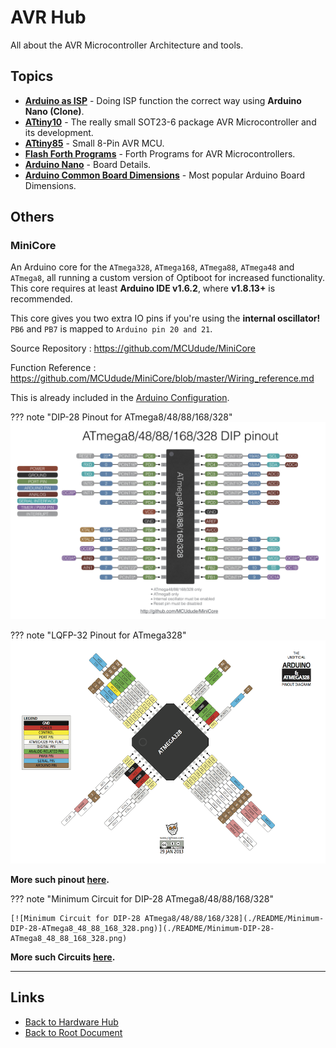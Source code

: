 # AVR Hub

All about the AVR Microcontroller Architecture and tools.

## Topics

- **[Arduino as ISP](./arduino-as-isp.md)** - Doing ISP function the correct way using **Arduino Nano (Clone)**.
- **[ATtiny10](./attiny10.md)** - The really small SOT23-6 package AVR Microcontroller and its development.
- **[ATtiny85](./attiny85.md)** - Small 8-Pin AVR MCU.
- **[Flash Forth Programs](./flash-forth-programs.md)** - Forth Programs for AVR Microcontrollers.
- **[Arduino Nano](./arduino-nano.md)** - Board Details.
- **[Arduino Common Board Dimensions](./arduino-board-dimensions.md)** - Most popular Arduino Board Dimensions.

## Others

### MiniCore

An Arduino core for the `ATmega328`, `ATmega168`, `ATmega88`, `ATmega48` and `ATmega8`, all running a custom version of Optiboot for increased functionality. This core requires at least **Arduino IDE v1.6.2**, where **v1.8.13+** is recommended.

This core gives you two extra IO pins if you're using the **internal oscillator!** `PB6` and `PB7` is mapped to `Arduino pin 20 and 21`.

Source Repository : <https://github.com/MCUdude/MiniCore>

Function Reference : <https://github.com/MCUdude/MiniCore/blob/master/Wiring_reference.md>

This is already included in the [Arduino Configuration](../TOOLS/arduino-configuration.md#arduino-board-manager-urls).

??? note "DIP-28 Pinout for ATmega8/48/88/168/328"
    [![DIP-28 Pinout for ATmega8/48/88/168/328](./README/DIP-Pinout-ATmega8_48_88_168.jpg)](./README/DIP-Pinout-ATmega8_48_88_168.jpg)

??? note "LQFP-32 Pinout for ATmega328"
    [![LQFP-32 Pinout of ATmega328P](./README/ATmega328P-LQFP_Package-8449935217_81a9c80c2f_o.png)](./README/ATmega328P-LQFP_Package-8449935217_81a9c80c2f_o.png)

**More such pinout [here](https://github.com/MCUdude/MiniCore#pinout).**

??? note "Minimum Circuit for DIP-28 ATmega8/48/88/168/328"

    [![Minimum Circuit for DIP-28 ATmega8/48/88/168/328](./README/Minimum-DIP-28-ATmega8_48_88_168_328.png)](./README/Minimum-DIP-28-ATmega8_48_88_168_328.png)

**More such Circuits [here](https://github.com/MCUdude/MiniCore#minimal-setup).**

----
<!-- Footer Begins Here -->
## Links

- [Back to Hardware Hub](../README.md)
- [Back to Root Document](../../README.md)
